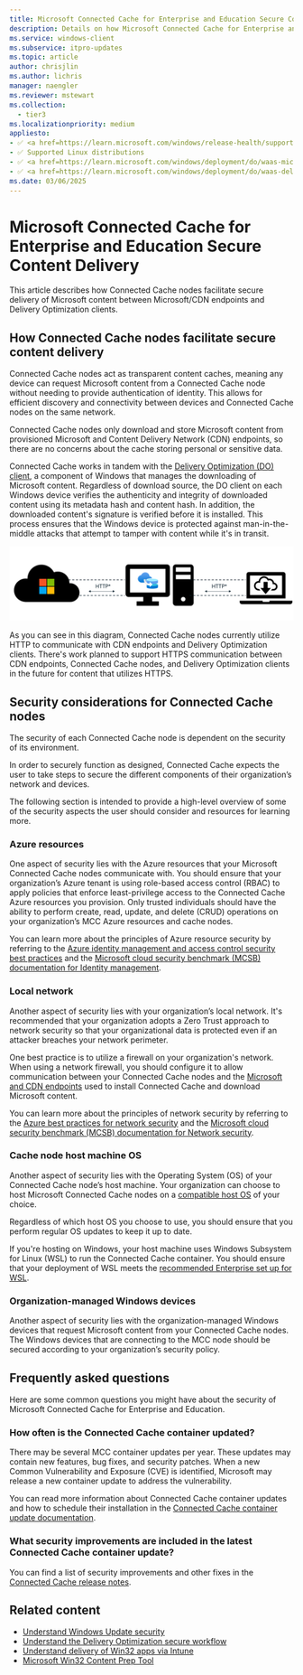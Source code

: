 ```yaml
---
title: Microsoft Connected Cache for Enterprise and Education Secure Content Delivery
description: Details on how Microsoft Connected Cache for Enterprise and Education securely delivers content to requesting Delivery Optimization clients.
ms.service: windows-client
ms.subservice: itpro-updates
ms.topic: article
author: chrisjlin
ms.author: lichris
manager: naengler
ms.reviewer: mstewart
ms.collection:
  - tier3
ms.localizationpriority: medium
appliesto:
- ✅ <a href=https://learn.microsoft.com/windows/release-health/supported-versions-windows-client target=_blank>Windows 11</a>
- ✅ Supported Linux distributions
- ✅ <a href=https://learn.microsoft.com/windows/deployment/do/waas-microsoft-connected-cache target=_blank>Microsoft Connected Cache for Enterprise</a>	
- ✅ <a href=https://learn.microsoft.com/windows/deployment/do/waas-delivery-optimization target=_blank>Delivery Optimization</a>
ms.date: 03/06/2025
---
```


# Microsoft Connected Cache for Enterprise and Education Secure Content Delivery

This article describes how Connected Cache nodes facilitate secure delivery of Microsoft content between Microsoft/CDN endpoints and Delivery Optimization clients.

## How Connected Cache nodes facilitate secure content delivery

Connected Cache nodes act as transparent content caches, meaning any device can request Microsoft content from a Connected Cache node without needing to provide authentication of identity. This allows for efficient discovery and connectivity between devices and Connected Cache nodes on the same network.

Connected Cache nodes only download and store Microsoft content from provisioned Microsoft and Content Delivery Network (CDN) endpoints, so there are no concerns about the cache storing personal or sensitive data.

Connected Cache works in tandem with the [Delivery Optimization (DO) client](waas-delivery-optimization.md), a component of Windows that manages the downloading of Microsoft content. Regardless of download source, the DO client on each Windows device verifies the authenticity and integrity of downloaded content using its metadata hash and content hash. In addition, the downloaded content's signature is verified before it is installed. This process ensures that the Windows device is protected against man-in-the-middle attacks that attempt to tamper with content while it's in transit.

![Diagram of content delivery between CDN, cache node, and DO client](images/mcc-ent-secure-content-delivery-diagram.png)

As you can see in this diagram, Connected Cache nodes currently utilize HTTP to communicate with CDN endpoints and Delivery Optimization clients. There's work planned to support HTTPS communication between CDN endpoints, Connected Cache nodes, and Delivery Optimization clients in the future for content that utilizes HTTPS.

## Security considerations for Connected Cache nodes

The security of each Connected Cache node is dependent on the security of its environment.

In order to securely function as designed, Connected Cache expects the user to take steps to secure the different components of their organization’s network and devices.

The following section is intended to provide a high-level overview of some of the security aspects the user should consider and resources for learning more.

### Azure resources

One aspect of security lies with the Azure resources that your Microsoft Connected Cache nodes communicate with. You should ensure that your organization’s Azure tenant is using role-based access control (RBAC) to apply policies that enforce least-privilege access to the Connected Cache Azure resources you provision. Only trusted individuals should have the ability to perform create, read, update, and delete (CRUD) operations on your organization’s MCC Azure resources and cache nodes.

You can learn more about the principles of Azure resource security by referring to the [Azure identity management and access control security best practices](/azure/security/fundamentals/identity-management-best-practices) and the [Microsoft cloud security benchmark (MCSB) documentation for Identity management](/security/benchmark/azure/mcsb-identity-management).

### Local network

Another aspect of security lies with your organization’s local network. It's recommended that your organization adopts a Zero Trust approach to network security so that your organizational data is protected even if an attacker breaches your network perimeter.

One best practice is to utilize a firewall on your organization's network. When using a network firewall, you should configure it to allow communication between your Connected Cache nodes and the [Microsoft and CDN endpoints](delivery-optimization-endpoints.md) used to install Connected Cache and download Microsoft content.

You can learn more about the principles of network security by referring to the [Azure best practices for network security](/azure/security/fundamentals/network-best-practices) and the [Microsoft cloud security benchmark (MCSB) documentation for Network security](/security/benchmark/azure/mcsb-network-security).

### Cache node host machine OS

Another aspect of security lies with the Operating System (OS) of your Connected Cache node’s host machine. Your organization can choose to host Microsoft Connected Cache nodes on a [compatible host OS](mcc-ent-prerequisites.md#cache-node-host-machine-requirements) of your choice.

Regardless of which host OS you choose to use, you should ensure that you perform regular OS updates to keep it up to date.

If you're hosting on Windows, your host machine uses Windows Subsystem for Linux (WSL) to run the Connected Cache container. You should ensure that your deployment of WSL meets the [recommended Enterprise set up for WSL](/windows/wsl/enterprise).

### Organization-managed Windows devices

Another aspect of security lies with the organization-managed Windows devices that request Microsoft content from your Connected Cache nodes. The Windows devices that are connecting to the MCC node should be secured according to your organization’s security policy.

## Frequently asked questions

Here are some common questions you might have about the security of Microsoft Connected Cache for Enterprise and Education.

### How often is the Connected Cache container updated?

There may be several MCC container updates per year. These updates may contain new features, bug fixes, and security patches. When a new Common Vulnerability and Exposure (CVE) is identified, Microsoft may release a new container update to address the vulnerability.

You can read more information about Connected Cache container updates and how to schedule their installation in the [Connected Cache container update documentation](mcc-ent-update-cache-node.md).

### What security improvements are included in the latest Connected Cache container update?

You can find a list of security improvements and other fixes in the [Connected Cache release notes](mcc-ent-release-notes.md).

## Related content

- [Understand Windows Update security](/windows/deployment/update/windows-update-security)
- [Understand the Delivery Optimization secure workflow](delivery-optimization-workflow.md#download-request-workflow)
- [Understand delivery of Win32 apps via Intune](/troubleshoot/mem/intune/app-management/develop-deliver-working-win32-app-via-intune#the-flow-behind-delivery-of-a-win32-app-to-the-client)
- [Microsoft Win32 Content Prep Tool](https://github.com/Microsoft/Microsoft-Win32-Content-Prep-Tool)
